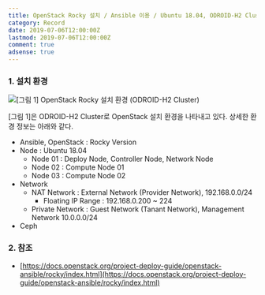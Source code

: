```yaml
---
title: OpenStack Rocky 설치 / Ansible 이용 / Ubuntu 18.04, ODROID-H2 Cluster 환경
category: Record
date: 2019-07-06T12:00:00Z
lastmod: 2019-07-06T12:00:00Z
comment: true
adsense: true
---
```


### 1. 설치 환경

![[그림 1] OpenStack Rocky 설치 환경 (ODROID-H2 Cluster)]({{site.baseurl}}/images/record/OpenStack_Rocky_Install_Ansible_Ubuntu_18.04_ODROID-H2_Cluster/Environment.PNG)

[그림 1]은 ODROID-H2 Cluster로 OpenStack 설치 환경을 나타내고 있다. 상세한 환경 정보는 아래와 같다.

* Ansible, OpenStack : Rocky Version
* Node : Ubuntu 18.04
  * Node 01 : Deploy Node, Controller Node, Network Node
  * Node 02 : Compute Node 01
  * Node 03 : Compute Node 02
* Network
  * NAT Network : External Network (Provider Network), 192.168.0.0/24
      * Floating IP Range : 192.168.0.200 ~ 224
  * Private Network : Guest Network (Tanant Network), Management Network 10.0.0.0/24
* Ceph

### 2. 참조

* [https://docs.openstack.org/project-deploy-guide/openstack-ansible/rocky/index.html](https://docs.openstack.org/project-deploy-guide/openstack-ansible/rocky/index.html)